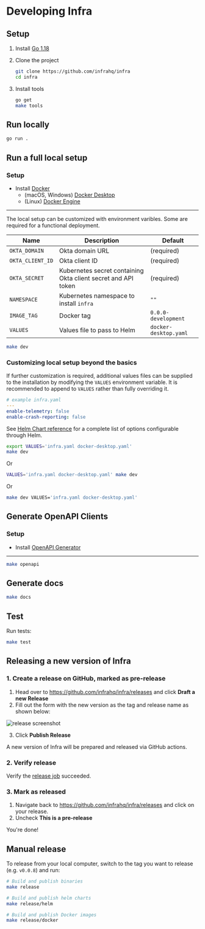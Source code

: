 # Developing Infra

## Setup

1. Install [Go 1.18](https://go.dev/dl/#go1.18beta1)
2. Clone the project

    ```bash
    git clone https://github.com/infrahq/infra
    cd infra
    ```

3. Install tools

    ```bash
    go get
    make tools
    ```

## Run locally

```bash
go run .
```

## Run a full local setup

### Setup

* Install [Docker](https://docker.com/)
  * (macOS, Windows) [Docker Desktop](https://www.docker.com/products/docker-desktop)
  * (Linux) [Docker Engine](https://docs.docker.com/engine/install)

---

The local setup can be customized with environment varibles. Some are required for a functional deployment.

| Name             | Description                                                   | Default               |
|------------------|---------------------------------------------------------------|-----------------------|
| `OKTA_DOMAIN`    | Okta domain URL                                               | (required)            |
| `OKTA_CLIENT_ID` | Okta client ID                                                | (required)            |
| `OKTA_SECRET`    | Kubernetes secret containing Okta client secret and API token | (required)            |
| `NAMESPACE`      | Kubernetes namespace to install `infra`                       | `""`                  |
| `IMAGE_TAG`      | Docker tag                                                    | `0.0.0-development`   |
| `VALUES`         | Values file to pass to Helm                                   | `docker-desktop.yaml` |

```bash
make dev
```

### Customizing local setup beyond the basics

If further customization is required, additional values files can be supplied to the installation by modifying the `VALUES` environment variable. It is recommended to append to `VALUES` rather than fully overriding it.

```yaml
# example infra.yaml
---
enable-telemetry: false
enable-crash-reporting: false
```

See [Helm Chart reference](./helm.md) for a complete list of options configurable through Helm.

```bash
export VALUES='infra.yaml docker-desktop.yaml'
make dev
```

Or

```bash
VALUES='infra.yaml docker-desktop.yaml' make dev
```

Or

```bash
make dev VALUES='infra.yaml docker-desktop.yaml'
```

## Generate OpenAPI Clients

### Setup

* Install [OpenAPI Generator](https://openapi-generator.tech/docs/installation)

---

```bash
make openapi
```

## Generate docs

```bash
make docs
```

## Test

Run tests:

```bash
make test
```

## Releasing a new version of Infra

### 1. Create a release on GitHub, marked as pre-release

1. Head over to https://github.com/infrahq/infra/releases and click **Draft a new Release**
2. Fill out the form with the new version as the tag and release name as shown below:

![release screenshot](https://user-images.githubusercontent.com/5853428/137145290-7edef0ce-658b-4b78-b76c-663490ce547a.png)


3. Click **Publish Release**

A new version of Infra will be prepared and released via GitHub actions.

### 2. Verify release

Verify the [release job](https://github.com/infrahq/infra/actions/workflows/release.yml) succeeded.

### 3. Mark as released

1. Navigate back to https://github.com/infrahq/infra/releases and click on your release.
2. Uncheck **This is a pre-release**

You're done!

## Manual release

To release from your local computer, switch to the tag you want to release (e.g. `v0.0.8`) and run:

```bash
# Build and publish binaries
make release

# Build and publish helm charts
make release/helm

# Build and publish Docker images
make release/docker
```
